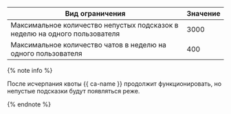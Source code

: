 **Вид ограничения** | **Значение**
----- | -----
Максимальное количество непустых подсказок в неделю на одного пользователя | 3000
Максимальное количество чатов в неделю на одного пользователя | 400

{% note info %}

После исчерпания квоты {{ ca-name }} продолжит функционировать, но непустые подсказки будут появляться реже.

{% endnote %}
